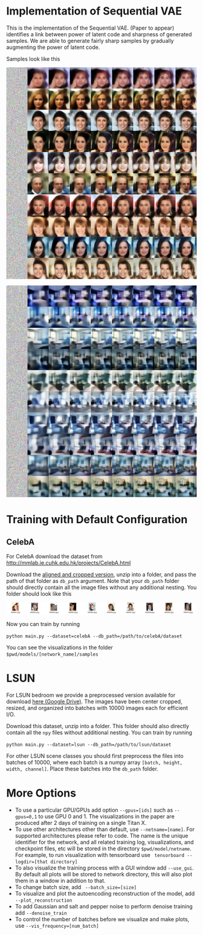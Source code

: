 # Implementation of Sequential VAE



This is the implementation of the Sequential VAE. (Paper to appear) identifies a link between power of latent code and sharpness of generated samples. We are able to generate fairly sharp samples by gradually augmenting the power of latent code.

Samples look like this

![seq_vae_celeba](plots/seq_vae_celebA.png)

![seq_vae_lsun](plots/seq_vae_lsun.png)

# Training with Default Configuration

## CelebA

For CelebA download the dataset from http://mmlab.ie.cuhk.edu.hk/projects/CelebA.html

Download the [aligned and cropped version](https://drive.google.com/open?id=0B7EVK8r0v71pbWNEUjJKdDQ3dGc), unzip into a folder, and pass the path of that folder as ```db_path``` argument. Note that your ```db_path``` folder should directly contain all the image files without any additional nesting. You folder should look like this

![celeba_dataset_illustratoin](plots/celeba_dataset.png)

Now you can train by running

``` python main.py --dataset=celebA --db_path=/path/to/celebA/dataset ```

You can see the visualizations in the folder ```$pwd/models/[network_name]/samples```

# LSUN

For LSUN bedroom we provide a preprocessed version available for download [here (Google Drive)](https://drive.google.com/file/d/0B9xKPbqoJATCajd0QWtJWVlIY3c/view?usp=sharing). The images have been center cropped, resized, and organized into batches with 10000 images each for efficient I/O. 

Download this dataset, unzip into a folder. This folder should also directly contain all the ```npy``` files without additional nesting. You can train by running

``` python main.py --dataset=lsun --db_path=/path/to/lsun/dataset ```

For other LSUN scene classes you should first preprocess the files into batches of 10000, where each batch is a numpy array ```[batch, height, width, channel]```.  Place these batches into the ```db_path``` folder.

# More Options

- To use a particular GPU/GPUs add option ```--gpus=[ids]``` such as ```--gpus=0,1``` to use GPU 0 and 1. The visualizations in the paper are produced after 2 days of training on a single Titan X.
- To use other architectures other than default, use ```--netname=[name]```. For supported architectures please refer to code. The name is the unique identifier for the network, and all related training log, visualizations, and checkpoint files, etc will be stored in the directory ```$pwd/model/netname```. For example, to run visualization with tensorboard use ``` tensorboard --logdir=[that directory]```
- To also visualize the training process with a GUI window add ```--use_gui```. By default all plots will be stored to network directory, this will also plot them in a window in addition to that.
- To change batch size, add ``` --batch_size=[size]```
- To visualize and plot the autoencoding reconstruction of the model, add ```--plot_reconstruction```
- To add Gaussian and salt and pepper noise to perform denoise training add ```--denoise_train```
- To control the number of batches before we visualize and make plots, use ```--vis_frequency=[num_batch]```